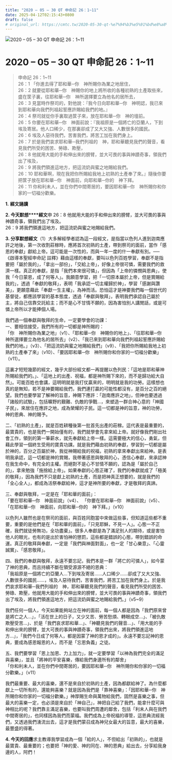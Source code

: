 ```yaml
---
title: "2020 – 05 – 30 QT 申命記 26：1~11"
date: 2025-04-12T02:15:43+0800
draft: false
# original_url: https://cmtc.tw/2020-05-30-qt-%e7%94%b3%e5%91%bd%e8%a8%98-26%ef%bc%9a111
---
```


![2020 – 05 – 30 QT 申命記 26：1\~11](/images/qt.jpg   "2020 – 05 – 30 QT 申命記 26：1\~11")

# 2020 – 05 – 30 QT 申命記 26：1\~11

> 申命記 26：1\~11  
> 26：1 「你進去得了耶和華─你　神所賜你為業之地居住，  
> 26：2 就要從耶和華─你　神賜你的地上將所收的各種初熟的土產取些來，盛在筐子裏，往耶和華─你　神所選擇要立為他名的居所去，  
> 26：3 見當時作祭司的，對他說：『我今日向耶和華─你　神明認，我已來到耶和華向我們列祖起誓應許賜給我們的地。』  
> 26：4 祭司就從你手裏取過筐子來，放在耶和華─你　神的壇前。  
> 26：5 你要在耶和華─你　神面前說：『我祖原是一個將亡的亞蘭人，下到埃及寄居。他人口稀少，在那裏卻成了又大又強、人數很多的國民。  
> 26：6 埃及人惡待我們，苦害我們，將苦工加在我們身上。  
> 26：7 於是我們哀求耶和華─我們列祖的　神，耶和華聽見我們的聲音，看見我們所受的困苦、勞碌、欺壓，  
> 26：8 他就用大能的手和伸出來的膀臂，並大可畏的事與神蹟奇事，領我們出了埃及，  
> 26：9 將我們領進這地方，把這流奶與蜜之地賜給我們。  
> 26：10 耶和華啊，現在我把你所賜給我地上初熟的土產奉了來。』隨後你要把筐子放在耶和華─你　神面前，向耶和華─你的　神下拜。  
> 26：11 你和利未人，並在你們中間寄居的，要因耶和華─你　神所賜你和你家的一切福分歡樂。

**1.** **經文誦讀**

**2. 今天默想****經文**申 26：8 他就用大能的手和伸出來的膀臂，並大可畏的事與神蹟奇事，領我們出了埃及。  
26：9 將我們領進這地方，把這流奶與蜜之地賜給我們。

**3. 分享默想經文**（1）大多解經學者認為這一段經文，是指當以色列人進到迦南應許之地後，第一次收割莊稼時，應將首次初熟的土產，帶到祭司的面前，當作「感恩的奉獻」獻給上帝。這可能是一次性的，而與一年一度的什一奉獻有別。──《啟導本聖經申命記 註釋》藉由這樣的奉獻，要叫以色列百姓學習，奉獻不是指要把「屬於我的」，「拿出一部份」，「交給上帝」，好像上帝很可憐，需要我們的救濟一樣。真正的奉獻，是指「我們本來很可憐」，但因為「上帝的憐憫與恩典」，使我「今日蒙恩，成了何等人」。我願意學習，把「一切原本屬於上帝，但是賞賜給我的」，透過「奉獻的敬拜」，表明「我承認一切主權歸於神」，學習「感謝與讚美」，更願意藉此「奉獻一生主權」，為神而活。恐怕這才是神要我們每一個世代的基督徒，都應該學習的基本態度，透過「奉獻與敬拜」，表明我們承認自己屬於主，將自己信靠交託給主；而不是心不甘情不願的，因為害怕別人講閒話，或是可憐上帝所以才能捧個人場。

我們過一個奉獻與敬拜的生命，一定要學會的功課：  
一、要相信接受，我們所有的一切都是神所賜的：  
「你　神所賜你為業之地」（v1）、「耶和華─你　神賜你的地上」、「往耶和華─你　神所選擇要立為他名的居所去」（v2）、「我已來到耶和華向我們列祖起誓應許賜給我們的地。」（v3）、「把這流奶與蜜之地賜給我們」（v9）、「我把你所賜給我地上初熟的土產奉了來」（v10）、「要因耶和華─你　神所賜你和你家的一切福分歡樂」（v11）。

這裏才短短幾節的經文，幾乎大部份經文都一再提醒以色列民：「這地是耶和華神所賜給我們的。」、「這地上的出產、祝福，都是神所賜下來的，而不是歸功給大自然」。可能百姓也會講，這明明就是我打仗贏來的，明明就是我的功勞。這樣想也真的是無知，若不是神要賜給我們，我們連打贏的可能性都沒有，是百分之百的絕望。我們也要學習了解神的旨意，神賜下應許：「迦南應許之地」，但神也要透過「諸般的試驗」，包括曠野的艱難、仇敵的爭戰…，來塑造一群合神心意的「神國子民」，來居住在應許之地，成為榮耀的子民。這一切都是神的旨意，神的功勞，神的恩典、神的賜予。

二、「初熟的土產」，就是百姓耕種後第一批首先出產的莊稼。這代表是最重要的，最寶貴的，也是我們一開始僅有的，我們就學會先拿來給上帝。就好像我們剛出社會工作，領到的第一筆薪水，就先奉獻給上帝一樣。這需要極大的信心，勇氣，但藉此學習一個終生受用的寶貴功課。就是我們藉由初熟的奉獻，學習到一切都是屬於神的，百分之百屬於神，我從神賜給我的祝福，初熟的拿來奉獻出來給神。是表明我承認，這一切都是神的賞賜，我帶著感恩與敬拜的心，憑信心奉獻，來承認神在我生命中，有完全的主權。而絕對不是心不甘情不願的，認為是「屬於自己的」，拿來勉強「施捨給上帝」。如果奉獻的心態正確了，我們的奉獻就成了「極美的敬拜」，因為我們不只是獻上初熟的土產，而是把神真正想要的，就是我們的「全心全人」，都成為活祭奉獻給神，這才是神所要的奉獻，才是敬拜的真諦。

三、奉獻與敬拜，一定是在「耶和華的面前」：  
「要在耶和華─你　神面前說」（v4）、 「你要在耶和華─你　神面前說」（v5）、「在耶和華─你　神面前，向耶和華─你的　神下拜。」（v10）

以色列人雖然也是在祭司的面前，與百姓同胞當中來做這些事，但知道這些都不重要，重要的是他們是在「耶和華的面前」，「只見耶穌，不見一人」。心態一不正確，我們就徒勞無功，全功盡棄」。很多人奉獻是為了滿足別人的期待，或是害怕他人的眼光，也有的是出於害怕神的懲罰，這些都是錯誤的心態，帶到錯誤的命運。真正的敬拜與奉獻，一定是「我們與神面對面」，也一定「甘心樂意」、「心靈誠實」、「感恩敬拜」。

四、我們的奉獻與敬拜，永遠不要忘記，我們本是一群「將亡的可憐人」，如今蒙了神的恩典，而且持續不斷在領受源源不絕的恩典：  
「我祖原是一個將亡的亞蘭人…下到埃及寄居……人口稀少……卻成了又大又強、人數很多的國民……，埃及人惡待我們，苦害我們，將苦工加在我們身上。於是我們哀求耶和華─我們列祖的　神，耶和華聽見我們的聲音，看見我們所受的困苦、勞碌、欺壓，他就用大能的手和伸出來的膀臂，並大可畏的事與神蹟奇事，領我們出了埃及，將我們領進這地方，把這流奶與蜜之地賜給我們。」（v5\~9）

我們任何一個人，今天如果能夠站立在神的面前，每一個人都是因為「我們原來曾是將亡之人…」，「活在世上的日子，又少又苦、勞苦愁煩、轉眼成空…」、「被仇敵欺壓受苦…」、於是「我們哀求耶和華…」、「神聽見我們的聲音…」、「用大能的手和伸出來的膀臂，並大可畏的事與神蹟奇事，領我們出來，將我們領進這地方…」，「我們今日成了何等人，都是因蒙了神的恩才成的」。永遠不要忘記神的恩典，要成為感恩報恩的人，而不是「忘恩負義」之徒。

五、我們要學習「恩上加恩、力上加力」，就一定要學習「以神為我們完全的滿足與喜樂」，並且「將神的平安喜樂，傳給我們身邊所有的鄰舍」  
「你和利未人，並在你們中間寄居的，要因耶和華─你　神所賜你和你家的一切福分歡樂。」（v11）

我們最重要、最大的喜樂，還不是來自於初熟的土產，因為都獻給神了。為什麼都獻上一切所有的，還能夠喜樂？就是因為我們是「靠神喜樂」：「因耶和華─你　神所賜你和你家的一切福分歡樂。」神厚賜生命與萬物給我們，固然是喜樂之事，但最大的喜樂一定，也必須是來自於「神自己」，神把自己給了我們，能拿什麼可與神相比的呢？我們靠主滿足喜樂，也要叫我們周遭的鄰舍，包括「利未人與在我們中間寄居的」，也同樣因為我們而蒙福。我們成為上帝祝福的導管，這恩典流經我們，又透過我們湧流出去，這才是我們蒙召成為神兒女最大的旨意，最大的喜樂，最豐盛的得著。

**4. 今天的回應**求主教導我學習成為一個「給的人」，不但給出「初熟的」，也就是最寶貴、最重要的；也要把「神的愛、神的同在、神的恩典」給出去，分享給我身邊的人，阿們！